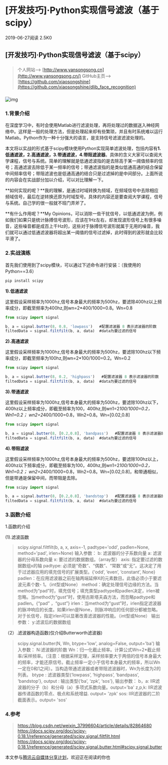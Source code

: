 # [开发技巧]·Python实现信号滤波（基于scipy）

2019-06-27阅读 2.5K0



## [开发技巧]·Python实现信号滤波（基于scipy）

###  

>  个人网站--> [http://www.yansongsong.cn](http://www.yansongsong.cn/)  GitHub主页--> [https://github.com/xiaosongshine](https://github.com/xiaosongshine/dlib_face_recognition)  

### 

![img](https://ask.qcloudimg.com/http-save/yehe-2144603/wyoyax4pnv.png?imageView2/2/w/1620)

### 1.背景介绍

在深度学习中，有时会使用Matlab进行滤波处理，再将处理过的数据送入神经网络中。这样是一般的处理方法，但是处理起来却有些繁琐，并且有时系统难以运行Matlab。Python作为一种十分强大的语言，是支持信号滤波滤波处理的。

本文将以实战的形式基于scipy模块使用Python实现简单滤波处理，包括内容有**1.低通滤波，2.高通滤波，3.带通滤波，4.带阻滤波器**。具体的含义大家可以查阅大学课程，信号与系统。简单的理解就是低通滤波指的是去除高于某一阈值频率的信号；高通滤波去除低于某一频率的信号；带通滤波指的是类似低通高通的结合保留中间频率信号；带阻滤波也是低通高通的结合只是过滤掉的是中间部分。上面所说的内容会在实战部分加以介绍，可以对比理解一下。

**如何实现的呢？**我的理解，是通过时域转换为频域，在频域信号中去除相应频域信号，最后在逆转换还原为时域型号。具体的内容还是要查阅大学课程，信号与系统。自己学的很一般就不班门弄斧了。

**有什么作用呢？**My Opinions，可以消除一些干扰信号，以低通滤波为例，例如我们如果只是统计脉搏信号波形，应该在1Hz左右，却发现波形信号上有很多噪音，这些噪音都是成百上千Hz的，这些对于脉搏信号波形就属于无用的噪音，我们就可以通过低通滤波器将超出某一阈值的信号过滤掉，此时得到的波形就会比较平滑了。

### 2.实战演练

首先我们使用到了scipy模块，可以通过下述命令进行安装：（我使用的Python==3.6）

```javascript
pip install scipy
```

**1).低通滤波**

这里假设采样频率为1000hz,信号本身最大的频率为500hz，要滤除400hz以上频率成分，即截至频率为400hz,则wn=2*400/1000=0.8。Wn=0.8

```javascript
from scipy import signal

b, a = signal.butter(8, 0.8, 'lowpass')   #配置滤波器 8 表示滤波器的阶数
filtedData = signal.filtfilt(b, a, data)  #data为要过滤的信号
```

**2).高通滤波**

这里假设采样频率为1000hz,信号本身最大的频率为500hz，要滤除100hz以下频率成分，即截至频率为100hz,则wn=2*100/1000=0.2。Wn=0.2

```javascript
from scipy import signal

b, a = signal.butter(8, 0.2, 'highpass')   #配置滤波器 8 表示滤波器的阶数
filtedData = signal.filtfilt(b, a, data)  #data为要过滤的信号
```

**3).带通滤波**

这里假设采样频率为1000hz,信号本身最大的频率为500hz，要滤除100hz以下，400hz以上频率成分，即截至频率为100，400hz,则wn1=2*100/1000=0.2，Wn1=0.2； wn2=2*400/1000=0.8，Wn2=0.8。Wn=[0.02,0.8]

```javascript
from scipy import signal

b, a = signal.butter(8, [0.2,0.8], 'bandpass')   #配置滤波器 8 表示滤波器的阶数
filtedData = signal.filtfilt(b, a, data)  #data为要过滤的信号
```

**4).带阻滤波**

这里假设采样频率为1000hz,信号本身最大的频率为500hz，要滤除100hz以上，400hz以下频率成分，即截至频率为100，400hz,则wn1=2*100/1000=0.2，Wn1=0.2； wn2=2*400/1000=0.8，Wn2=0.8。Wn=[0.02,0.8]，和带通相似，但是带通是保留中间，而带阻是去除。

```javascript
from scipy import signal

b, a = signal.butter(8, [0.2,0.8], 'bandstop')   #配置滤波器 8 表示滤波器的阶数
filtedData = signal.filtfilt(b, a, data)  #data为要过滤的信号
```

### 3.函数介绍 

1.函数的介绍

(1).滤波函数

>  scipy.signal.filtfilt(b, a, x, axis=-1, padtype='odd', padlen=None, method='pad', irlen=None)  输入参数：  b: 滤波器的分子系数向量  a: 滤波器的分母系数向量  x: 要过滤的数据数组。（array型）  axis: 指定要过滤的数据数组x的轴  padtype: 必须是“奇数”、“偶数”、“常数”或“无”。这决定了用于过滤器应用的填充信号的扩展类型。{‘odd’, ‘even’, ‘constant’, None}  padlen：在应用滤波器之前在轴两端延伸X的元素数目。此值必须小于要滤波元素个数- 1。（int型或None）  method：确定处理信号边缘的方法。当method为“pad”时，填充信号；填充类型padtype和padlen决定，irlen被忽略。当method为“gust”时，使用古斯塔夫森方法，而忽略padtype和padlen。{“pad” ，“gust”}  irlen：当method为“gust”时，irlen指定滤波器的脉冲响应的长度。如果irlen是None，则脉冲响应的任何部分都被忽略。对于长信号，指定irlen可以显著改善滤波器的性能。（int型或None）  输出参数：  y:滤波后的数据数组  

（2）.滤波器构造函数(仅介绍Butterworth滤波器)

>  scipy.signal.butter(N, Wn, btype='low', analog=False, output='ba')  输入参数：  N:滤波器的阶数  Wn：归一化截止频率。计算公式Wn=2*截止频率/采样频率。（注意：根据采样定理，采样频率要大于两倍的信号本身最大的频率，才能还原信号。截止频率一定小于信号本身最大的频率，所以Wn一定在0和1之间）。当构造带通滤波器或者带阻滤波器时，Wn为长度为2的列表。  btype : 滤波器类型{‘lowpass’, ‘highpass’, ‘bandpass’, ‘bandstop’},  output : 输出类型{‘ba’, ‘zpk’, ‘sos’},  输出参数：  b，a: IIR滤波器的分子（b）和分母（a）多项式系数向量。output='ba'  z,p,k: IIR滤波器传递函数的零点、极点和系统增益. output= 'zpk'  sos: IIR滤波器的二阶截面表示。output= 'sos'  

###   4.参考

>  https://blog.csdn.net/weixin_37996604/article/details/82864680   https://docs.scipy.org/doc/scipy-0.18.1/reference/generated/scipy.signal.filtfilt.html  https://docs.scipy.org/doc/scipy-0.18.1/reference/generated/scipy.signal.butter.html#scipy.signal.butter    

本文参与[腾讯云自媒体分享计划](https://cloud.tencent.com/developer/support-plan)，欢迎正在阅读的你也